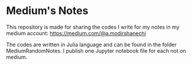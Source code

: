 # Medium's Notes
This repository is made for sharing the codes I write for my notes in my medium account: https://medium.com/@a.modirshanechi

The codes are written in Julia language and can be found in the folder MediumRandomNotes. I publish one Jupyter notebook file for each not on medium.
